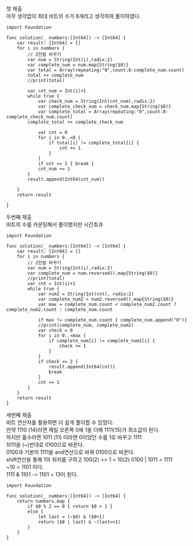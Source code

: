 첫 제출   
아무 생각없이 최대 비트의 수가 8개라고 생각하여 풀이하였다.   
```
import Foundation

func solution(_ numbers:[Int64]) -> [Int64] {
    var result: [Int64] = []
    for i in numbers {
        // 2진법 바꾸기
        var num = String(Int(i),radix:2)
        var complete_num = num.map{String($0)}
        var total = Array(repeating:"0",count:8-complete_num.count)
        total += complete_num
        //print(total)
        
        var cnt_num = Int(i)+1
        while true {
            var check_num = String(Int(cnt_num),radix:2)
            var complete_check_num = check_num.map{String($0)}
            var complete_total = Array(repeating:"0",count:8-complete_check_num.count)
        complete_total += complete_check_num
            
            var cnt = 0
            for i in 0..<8 {
                if total[i] != complete_total[i] {
                    cnt += 1
                }
            }
            if cnt <= 2 { break }
            cnt_num += 1
        }
        result.append(Int64(cnt_num))
        
    }
    return result
    
}
```
두번째 제출   
비트의 수를 카운팅해서 풀이했지만 시간초과   
```
import Foundation

func solution(_ numbers:[Int64]) -> [Int64] {
    var result: [Int64] = []
    for i in numbers {
        // 2진법 바꾸기
        var num = String(Int(i),radix:2)
        var complete_num = num.reversed().map{String($0)}
        //print(total)
        var cnt = Int(i)+1
        while true {
            var num2 = String(Int(cnt), radix:2)
            var complete_num2 = num2.reversed().map{String($0)}
            var max = complete_num.count < complete_num2.count ? complete_num2.count : complete_num.count
            
            if max != complete_num.count { complete_num.append("0")}
            //print(complete_num, complete_num2)
            var check = 0
            for i in 0..<max {
                if complete_num[i] != complete_num2[i] {
                    check += 1
                }
            }
            if check <= 2 { 
                result.append(Int64(cnt))
                break 
            }
            cnt += 1
        }
    }
    return result
}
```
세번째 제출   
비트 연산자를 활용하면 더 쉽게 풀이할 수 있었다.   
만약 1110 (14)라면 제일 오른쪽 0에 1을 더해 1111(15)가 최소값이 된다.   
하지만 홀수라면 1011 (11) 이라면 0이었던 수를 1로 바꾸고 1111   
1011을 (~)반대로 0100으로 바꾼다.   
0100과 기본의 1111을 and연산으로 바꿔 0100으로 바꾼다.   
shift연산을 통해 1의 위치를 구하고 100(2) >> 1 = 10(2)
0100 | 1011 = 1111   
~10 = 1101 이다.   
1111 & 1101 -> 1101 = 13이 된다.   
```
import Foundation

func solution(_ numbers:[Int64]) -> [Int64] {
    return numbers.map {
        if $0 % 2 == 0 { return $0 + 1 }
        else {
            let last = (~$0) & ($0+1)
            return ($0 | last) & ~(last>>1)
        }
    }
}
```
